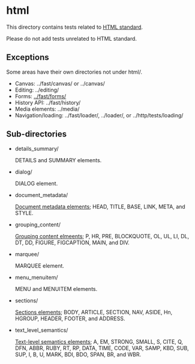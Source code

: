 # html

This directory contains tests related to [HTML standard](https://html.spec.whatwg.org/).

Please do not add tests unrelated to HTML standard.

## Exceptions

Some areas have their own directories not under html/.

*   Canvas: ../fast/canvas/ or ../canvas/
*   Editing: ../editing/
*   Forms: [../fast/forms/](../fast/forms/README.md)
*   History API: ../fast/history/
*   Media elements: ../media/
*   Navigation/loading: ../fast/loader/, ../loader/, or ../http/tests/loading/


## Sub-directories

*   details_summary/

    DETAILS and SUMMARY elements.

*   dialog/

    DIALOG element.

*   document_metadata/

    [Document metadata elements](https://html.spec.whatwg.org/multipage/semantics.html#document-metadata);
    HEAD, TITLE, BASE, LINK, META, and STYLE.

*   grouping_content/

    [Grouping content elmeents](https://html.spec.whatwg.org/multipage/semantics.html#grouping-content);
    P, HR, PRE, BLOCKQUOTE, OL, UL, LI, DL, DT, DD, FIGURE, FIGCAPTION, MAIN,
    and DIV.

*   marquee/

    MARQUEE element.

*   menu_menuitem/

    MENU and MENUITEM elements.

*   sections/

    [Sections elements](https://html.spec.whatwg.org/multipage/semantics.html#sections);
    BODY, ARTICLE, SECTION, NAV, ASIDE, Hn, HGROUP, HEADER, FOOTER, and ADDRESS.

*   text_level_semantics/

    [Text-level semantics elements](https://html.spec.whatwg.org/multipage/semantics.html#text-level-semantics);
    A, EM, STRONG, SMALL, S, CITE, Q, DFN, ABBR, RUBY, RT, RP, DATA, TIME, CODE,
    VAR, SAMP, KBD, SUB, SUP, I, B, U, MARK, BDI, BDO, SPAN, BR, and WBR.
